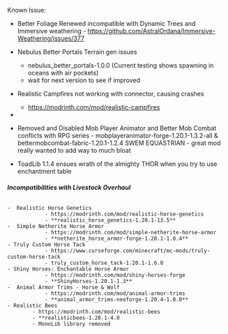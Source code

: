 Known Issue:
- Better Foliage Renewed incompatible with Dynamic Trees and Immersive weathering - https://github.com/AstralOrdana/Immersive-Weathering/issues/377

- Nebulus Better Portals Terrain gen issues
	- nebulus_better_portals-1.0.0 (Current testing shows spawning in oceans with air pockets)
	- wait for next version to see if improved
- Realistic Campfires not working with connector, causing crashes
	- https://modrinth.com/mod/realistic-campfires
- 
- Removed and Disabled Mob Player Animator and Better Mob Combat conflicts with RPG series - mobplayeranimator-forge-1.20.1-1.3.2-all & bettermobcombat-fabric-1.20.1-1.2.4
SWEM EQUASTRIAN - great mod really wanted to add way to much bloat

- ToadLib 1.1.4 ensues wrath of the almighty THOR when you try to use enchantment table
###### **Incompatibilities with Livestock Overhaul**
	-  Realistic Horse Genetics
				- https://modrinth.com/mod/realistic-horse-genetics
				- **realistic_horse_genetics-1.20.1-13.5**
	-  Simple Netherite Horse Armor
				- https://modrinth.com/mod/simple-netherite-horse-armor
				- **netherite_horse_armor-forge-1.20.1-1.0.4**
	- Truly Custom Horse Tack
				- https://www.curseforge.com/minecraft/mc-mods/truly-custom-horse-tack
				- truly_custom_horse_tack-1.20.1-1.6.0
	- Shiny Horses: Enchantable Horse Armor
				- https://modrinth.com/mod/shiny-horses-forge
				- **ShinyHorses-1.20.1-1.3**
	-  Animal Armor Trims - Horse & Wolf
				- https://modrinth.com/mod/animal-armor-trims
				- **animal_armor_trims-neoforge-1.20.4-1.0.0**
	- Realistic Bees
			- https://modrinth.com/mod/realistic-bees
			- **realisticbees-1.20.1-4.0
			- MonoLib library removed 

